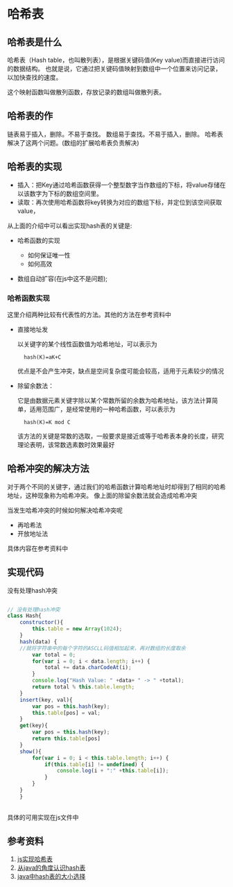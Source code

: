 # 哈希表

## 哈希表是什么

哈希表（Hash table，也叫散列表），是根据关键码值(Key value)而直接进行访问的数据结构。
也就是说，它通过把关键码值映射到数组中一个位置来访问记录，以加快查找的速度。

这个映射函数叫做散列函数，存放记录的数组叫做散列表。

## 哈希表的作

链表易于插入，删除。不易于查找。
数组易于查找。不易于插入，删除。
哈希表解决了这两个问题。(数组的扩展哈希表负责解决)

## 哈希表的实现

- 插入：把Key通过哈希函数获得一个整型数字当作数组的下标，将value存储在以该数字为下标的数组空间里。
- 读取：再次使用哈希函数将key转换为对应的数组下标，并定位到该空间获取value，

从上面的介绍中可以看出实现hash表的关键是:

- 哈希函数的实现

    - 如何保证唯一性
    - 如何高效

- 数组自动扩容(在js中这不是问题);

### 哈希函数实现

这里介绍两种比较有代表性的方法。其他的方法在参考资料中

- 直接地址发

    以关键字的某个线性函数值为哈希地址，可以表示为
    
        hash(K)=aK+C
        
    优点是不会产生冲突，缺点是空间复杂度可能会较高，适用于元素较少的情况
    
- 除留余数法：

    它是由数据元素关键字除以某个常数所留的余数为哈希地址，该方法计算简单，适用范围广，是经常使用的一种哈希函数，可以表示为    
    
        hash(K)=K mod C
        
    该方法的关键是常数的选取，一般要求是接近或等于哈希表本身的长度，研究理论表明，该常数选素数时效果最好    
    
## 哈希冲突的解决方法

对于两个不同的关键字，通过我们的哈希函数计算哈希地址时却得到了相同的哈希地址，这种现象称为哈希冲突。
像上面的除留余数法就会造成哈希冲突

当发生哈希冲突的时候如何解决哈希冲突呢

- 再哈希法
- 开放地址法

具体内容在参考资料中
    
## 实现代码 

没有处理hash冲突
```js

// 没有处理hash冲突
class Hash{
    constructor(){
        this.table = new Array(1024);
    }
    hash(data) {
    //就将字符串中的每个字符的ASCLL码值相加起来，再对数组的长度取余
        var total = 0;
        for(var i = 0; i < data.length; i++) {
            total += data.charCodeAt(i);
        }
        console.log("Hash Value: " +data+ " -> " +total);
        return total % this.table.length;
    }
    insert(key, val){
        var pos = this.hash(key);
        this.table[pos] = val;
    }
    get(key){
        var pos = this.hash(key);
        return this.table[pos] 
    }
    show(){
        for(var i = 0; i < this.table.length; i++) {
            if(this.table[i] != undefined) {
                console.log(i + ":" +this.table[i]);
            }
        }
    }
    }
    
```    

具体的可用实现在js文件中


## 参考资料

1. [js实现哈希表](https://segmentfault.com/a/1190000013132249)
2. [从java的角度认识hash表](https://blog.csdn.net/v_JULY_v/article/details/6256463)
3. [java中hash表的大小选择](https://www.cnblogs.com/wzyxidian/p/5379260.html)


